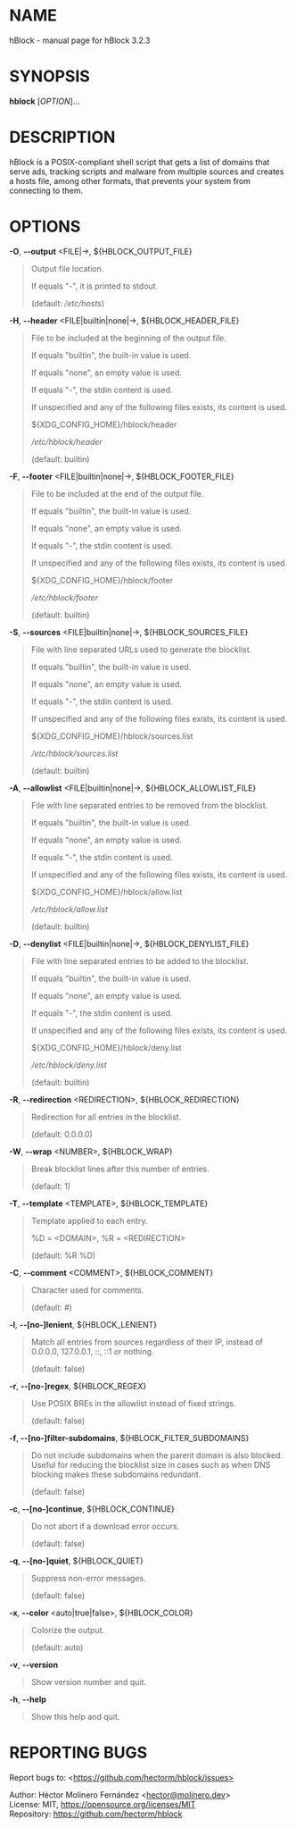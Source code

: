 # NAME

hBlock - manual page for hBlock 3.2.3

# SYNOPSIS

**hblock** \[*OPTION*\]...

# DESCRIPTION

hBlock is a POSIX-compliant shell script that gets a list of domains
that serve ads, tracking scripts and malware from multiple sources and
creates a hosts file, among other formats, that prevents your system
from connecting to them.

# OPTIONS

**-O**, **--output** \<FILE\|->, ${HBLOCK_OUTPUT_FILE}

> Output file location.
>
> If equals "-", it is printed to stdout.
>
> (default: */etc/hosts*)

**-H**, **--header** \<FILE\|builtin\|none\|->, ${HBLOCK_HEADER_FILE}

> File to be included at the beginning of the output file.
>
> If equals "builtin", the built-in value is used.
>
> If equals "none", an empty value is used.
>
> If equals "-", the stdin content is used.
>
> If unspecified and any of the following files exists, its content is
> used.
>
> ${XDG_CONFIG_HOME}/hblock/header
>
> */etc/hblock/header*
>
> (default: builtin)

**-F**, **--footer** \<FILE\|builtin\|none\|->, ${HBLOCK_FOOTER_FILE}

> File to be included at the end of the output file.
>
> If equals "builtin", the built-in value is used.
>
> If equals "none", an empty value is used.
>
> If equals "-", the stdin content is used.
>
> If unspecified and any of the following files exists, its content is
> used.
>
> ${XDG_CONFIG_HOME}/hblock/footer
>
> */etc/hblock/footer*
>
> (default: builtin)

**-S**, **--sources** \<FILE\|builtin\|none\|->, ${HBLOCK_SOURCES_FILE}

> File with line separated URLs used to generate the blocklist.
>
> If equals "builtin", the built-in value is used.
>
> If equals "none", an empty value is used.
>
> If equals "-", the stdin content is used.
>
> If unspecified and any of the following files exists, its content is
> used.
>
> ${XDG_CONFIG_HOME}/hblock/sources.list
>
> */etc/hblock/sources.list*
>
> (default: builtin)

**-A**, **--allowlist** \<FILE\|builtin\|none\|->,
${HBLOCK_ALLOWLIST_FILE}

> File with line separated entries to be removed from the blocklist.
>
> If equals "builtin", the built-in value is used.
>
> If equals "none", an empty value is used.
>
> If equals "-", the stdin content is used.
>
> If unspecified and any of the following files exists, its content is
> used.
>
> ${XDG_CONFIG_HOME}/hblock/allow.list
>
> */etc/hblock/allow.list*
>
> (default: builtin)

**-D**, **--denylist** \<FILE\|builtin\|none\|->,
${HBLOCK_DENYLIST_FILE}

> File with line separated entries to be added to the blocklist.
>
> If equals "builtin", the built-in value is used.
>
> If equals "none", an empty value is used.
>
> If equals "-", the stdin content is used.
>
> If unspecified and any of the following files exists, its content is
> used.
>
> ${XDG_CONFIG_HOME}/hblock/deny.list
>
> */etc/hblock/deny.list*
>
> (default: builtin)

**-R**, **--redirection** \<REDIRECTION>, ${HBLOCK_REDIRECTION}

> Redirection for all entries in the blocklist.
>
> (default: 0.0.0.0)

**-W**, **--wrap** \<NUMBER>, ${HBLOCK_WRAP}

> Break blocklist lines after this number of entries.
>
> (default: 1)

**-T**, **--template** \<TEMPLATE>, ${HBLOCK_TEMPLATE}

> Template applied to each entry.
>
> %D = \<DOMAIN>, %R = \<REDIRECTION>
>
> (default: %R %D)

**-C**, **--comment** \<COMMENT>, ${HBLOCK_COMMENT}

> Character used for comments.
>
> (default: #)

**-l**, **--\[no-\]lenient**, ${HBLOCK_LENIENT}

> Match all entries from sources regardless of their IP, instead of
> 0.0.0.0, 127.0.0.1, ::, ::1 or nothing.
>
> (default: false)

**-r**, **--\[no-\]regex**, ${HBLOCK_REGEX}

> Use POSIX BREs in the allowlist instead of fixed strings.
>
> (default: false)

**-f**, **--\[no-\]filter-subdomains**, ${HBLOCK_FILTER_SUBDOMAINS}

> Do not include subdomains when the parent domain is also blocked.
> Useful for reducing the blocklist size in cases such as when DNS
> blocking makes these subdomains redundant.
>
> (default: false)

**-c**, **--\[no-\]continue**, ${HBLOCK_CONTINUE}

> Do not abort if a download error occurs.
>
> (default: false)

**-q**, **--\[no-\]quiet**, ${HBLOCK_QUIET}

> Suppress non-error messages.
>
> (default: false)

**-x**, **--color** \<auto\|true\|false>, ${HBLOCK_COLOR}

> Colorize the output.
>
> (default: auto)

**-v**, **--version**

> Show version number and quit.

**-h**, **--help**

> Show this help and quit.

# REPORTING BUGS

Report bugs to: \<https://github.com/hectorm/hblock/issues>

  
Author: Héctor Molinero Fernández \<hector@molinero.dev>  
License: MIT, https://opensource.org/licenses/MIT  
Repository: https://github.com/hectorm/hblock
